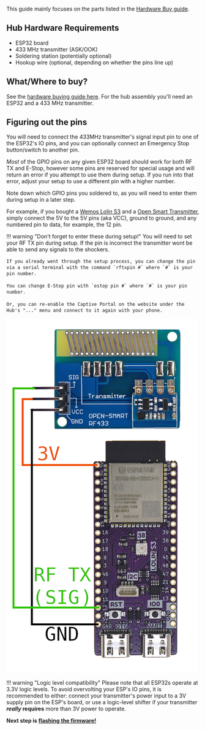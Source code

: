 
This guide mainly focuses on the parts listed in the [Hardware Buy guide](hardware-buying.md).

## Hub Hardware Requirements

+ ESP32 board
+ 433 MHz transmitter (ASK/OOK)
+ Soldering station (potentially optional)
+ Hookup wire (optional, depending on whether the pins line up)

## What/Where to buy?

See the [hardware buying guide here](hardware-buying.md). For the hub assembly you'll need an ESP32 and a 433 MHz transmitter.

## Figuring out the pins

You will need to connect the 433MHz transmitter's signal input pin to one of the ESP32's IO pins, and you can optionally connect an Emergency Stop button/switch to another pin.

*Most* of the GPIO pins on any given ESP32 board should work for both RF TX and E-Stop, however some pins are reserved for special usage and will return an error if you attempt to use them during setup. If you run into that error, adjust your setup to use a different pin with a higher number.

Note down which GPIO pins you soldered to, as you will need to enter them during setup in a later step.

For example, if you bought a [Wemos Lolin S3](../hardware/boards/wemos/lolin-s3.md) and a [Open Smart Transmitter](../hardware/transmitter/china/open-smart.md), simply connect the 5V to the 5V pins (aka VCC), ground to ground, and any numbered pin to data, for example, the 12 pin.

!!! warning "Don't forget to enter these during setup!"
    You will need to set your RF TX pin during setup. If the pin is incorrect the transmitter wont be able to send any signals to the shockers.

    If you already went through the setup process, you can change the pin via a serial terminal with the command `rftxpin #` where `#` is your pin number.

    You can change E-Stop pin with `estop pin #` where `#` is your pin number.

    Or, you can re-enable the Captive Portal on the website under the Hub's "..." menu and connect to it again with your phone.


![Example Pinout](../static/diy/pinout.png)

!!! warning "Logic level compatibility"
    Please note that all ESP32s operate at 3.3V logic levels. To avoid overvolting your ESP's IO pins, it is recommended to either: connect your transmitter's power input to a 3V supply pin on the ESP's board, or use a logic-level shifter if your transmitter ***really* requires** more than 3V power to operate.


**Next step is [flashing the firmware!](../guides/openshock-how-to-flash-your-board.md)**
